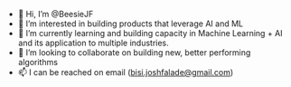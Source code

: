 - 👋 Hi, I’m @BeesieJF
- 👀 I’m interested in building products that leverage AI and ML
- 🌱 I’m currently learning and building capacity in Machine Learning + AI and its application to multiple industries.
- 💞️ I’m looking to collaborate on building new, better performing algorithms
- 📫 I can be reached on email (bisi.joshfalade@gmail.com)

<!---
BeesieJF/BeesieJF is a ✨ special ✨ repository because its `README.md` (this file) appears on your GitHub profile.
You can click the Preview link to take a look at your changes.
--->
